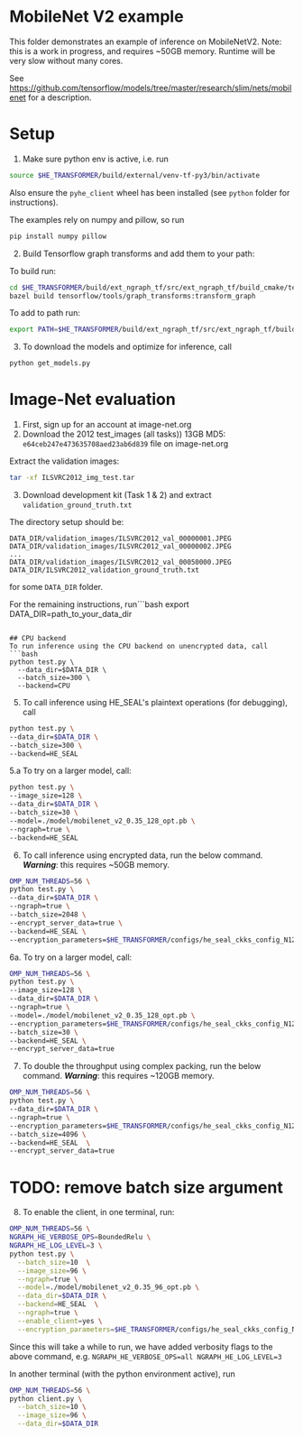 # MobileNet V2 example

This folder demonstrates an example of inference on MobileNetV2.
Note: this is a work in progress, and requires ~50GB memory.
Runtime will be very slow without many cores.

See https://github.com/tensorflow/models/tree/master/research/slim/nets/mobilenet
for a description.

# Setup
1. Make sure python env is active, i.e. run
```bash
source $HE_TRANSFORMER/build/external/venv-tf-py3/bin/activate
```
Also ensure the `pyhe_client` wheel has been installed (see `python` folder for instructions).

The examples rely on numpy and pillow, so run
```bash
pip install numpy pillow
```

2. Build Tensorflow graph transforms and add them to your path:

To build run:
```bash
cd $HE_TRANSFORMER/build/ext_ngraph_tf/src/ext_ngraph_tf/build_cmake/tensorflow
bazel build tensorflow/tools/graph_transforms:transform_graph
```

To add to path run:
```bash
export PATH=$HE_TRANSFORMER/build/ext_ngraph_tf/src/ext_ngraph_tf/build_cmake/tensorflow/bazel-bin/tensorflow/tools/graph_transforms:$PATH
```

3. To download the models and optimize for inference, call
```bash
python get_models.py
```

# Image-Net evaluation
1. First, sign up for an account at image-net.org
2. Download the 2012 test_images (all tasks)) 13GB MD5: `e64ceb247e473635708aed23ab6d839` file on image-net.org

Extract the validation images:
```bash
tar -xf ILSVRC2012_img_test.tar
```
3. Download development kit (Task 1 & 2) and extract `validation_ground_truth.txt`

The directory setup should be:
```
DATA_DIR/validation_images/ILSVRC2012_val_00000001.JPEG
DATA_DIR/validation_images/ILSVRC2012_val_00000002.JPEG
...
DATA_DIR/validation_images/ILSVRC2012_val_00050000.JPEG
DATA_DIR/ILSVRC2012_validation_ground_truth.txt
```
for some `DATA_DIR` folder.

For the remaining instructions, run```bash
export DATA_DIR=path_to_your_data_dir
```

## CPU backend
To run inference using the CPU backend on unencrypted data, call
```bash
python test.py \
  --data_dir=$DATA_DIR \
  --batch_size=300 \
  --backend=CPU
```

5. To call inference using HE_SEAL's plaintext operations (for debugging), call
```bash
python test.py \
--data_dir=$DATA_DIR \
--batch_size=300 \
--backend=HE_SEAL
```
  5.a To try on a larger model, call:
  ```bash
  python test.py \
  --image_size=128 \
  --data_dir=$DATA_DIR \
  --batch_size=30 \
  --model=./model/mobilenet_v2_0.35_128_opt.pb \
  --ngraph=true \
  --backend=HE_SEAL
  ```

6. To call inference using encrypted data, run the below command. ***Warning***: this requires ~50GB memory.
```bash
OMP_NUM_THREADS=56 \
python test.py \
--data_dir=$DATA_DIR \
--ngraph=true \
--batch_size=2048 \
--encrypt_server_data=true \
--backend=HE_SEAL \
--encryption_parameters=$HE_TRANSFORMER/configs/he_seal_ckks_config_N12_L4.json
```

6a. To try on a larger model, call:
  ```bash
  OMP_NUM_THREADS=56 \
  python test.py \
  --image_size=128 \
  --data_dir=$DATA_DIR \
  --ngraph=true \
  --model=./model/mobilenet_v2_0.35_128_opt.pb \
  --encryption_parameters=$HE_TRANSFORMER/configs/he_seal_ckks_config_N12_L4.json \
  --batch_size=30 \
  --backend=HE_SEAL \
  --encrypt_server_data=true
  ```

7. To double the throughput using complex packing, run the below command.  ***Warning***: this requires ~120GB memory.
```bash
OMP_NUM_THREADS=56 \
python test.py \
--data_dir=$DATA_DIR \
--ngraph=true \
--encryption_parameters=$HE_TRANSFORMER/configs/he_seal_ckks_config_N12_L4_complex.json \
--batch_size=4096 \
--backend=HE_SEAL  \
--encrypt_server_data=true
```

# TODO: remove batch size argument
8. To enable the client, in one terminal, run:
```bash
OMP_NUM_THREADS=56 \
NGRAPH_HE_VERBOSE_OPS=BoundedRelu \
NGRAPH_HE_LOG_LEVEL=3 \
python test.py \
  --batch_size=10  \
  --image_size=96 \
  --ngraph=true \
  --model=./model/mobilenet_v2_0.35_96_opt.pb \
  --data_dir=$DATA_DIR \
  --backend=HE_SEAL  \
  --ngraph=true \
  --enable_client=yes \
  --encryption_parameters=$HE_TRANSFORMER/configs/he_seal_ckks_config_N12_L4_complex.json
```
Since this will take a while to run, we have added verbosity flags to the above command, e.g. `NGRAPH_HE_VERBOSE_OPS=all NGRAPH_HE_LOG_LEVEL=3`

In another terminal (with the python environment active), run
```bash
OMP_NUM_THREADS=56 \
python client.py \
  --batch_size=10 \
  --image_size=96 \
  --data_dir=$DATA_DIR
```
